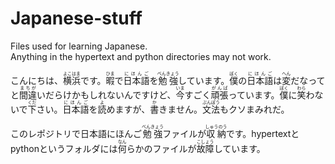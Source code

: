# Japanese-stuff

Files used for learning Japanese.  
Anything in the hypertext and python directories may not work.

こんにちは、<ruby>横浜<rt>よこはま</rt></ruby>です。<ruby>暇<rt>ひま</rt></ruby>で<ruby>日本語<rt>にほんご</rt></ruby>を<ruby>勉強<rt>べんきょう</rt></ruby>しています。<ruby>僕<rt>ぼく</rt></ruby>の<ruby>日本語<rt>にほんご</rt></ruby>は<ruby>変<rt>へん</rt></ruby>だなってと<ruby>間違<rt>まちが</rt></ruby>いだらけかもしれないんですけど、<ruby>今<rt>いま</rt></ruby>すごく<ruby>頑張<rt>がんば</rt></ruby>っています。<ruby>僕<rt>ぼく</rt></ruby>に<ruby>笑<rt>わら</rt></ruby>わないで<ruby>下<rt>くだ</rt></ruby>さい。<ruby>日本語<rt>にほんご</rt></ruby>を<ruby>読<rt>よ</rt></ruby>めますが、<ruby>書<rt>か</rt></ruby>きません。<ruby>文法<rt>ぶんぽう</rt></ruby>もクソまみれだ。

このレポジトリで<ruby>日本語<rt></rt>にほんご</ruby><ruby>勉強<rt>べんきょう</rt></ruby>ファイルが<ruby>収納<rt>しゅうのう</rt></ruby>です。hypertextとpythonというフォルダには<ruby>何<rt>なん</rt></ruby>らかのファイルが<ruby>故障<rt>こしょう</rt></ruby>しています。
